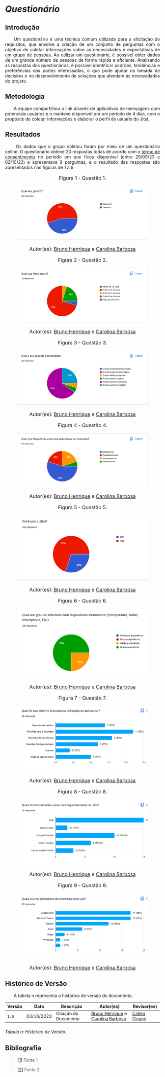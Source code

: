 # ***Questionário***

## **Introdução**
<p align="justify">
&emsp;&emsp;Um questionário é uma técnica comum utilizada para a elicitação de requisitos, que envolve a criação de um conjunto de perguntas com o objetivo de coletar informações sobre as necessidades e expectativas de um grupo de pessoas. Ao utilizar um questionário, é possível obter dados de um grande número de pessoas de forma rápida e eficiente. Analisando as respostas dos questionários, é possível identificar padrões, tendências e preferências das partes interessadas, o que pode ajudar na tomada de decisões e no desenvolvimento de soluções que atendam às necessidades do projeto.
</p>

## **Metodologia**
<p align="justify">
&emsp;&emsp;A equipe compartilhou o link através de aplicativos de mensagens com potenciais usuários e o manteve disponível por um período de 4 dias, com o propósito de coletar informações e elaborar o perfil do usuário do Jitsi.
</p>

## **Resultados**
<p align="justify">
&emsp;&emsp; Os dados que o grupo coletou foram por meio de um questionário online. O questionário obteve 20 respostas todas de acordo com o <a href="https://docs.google.com/document/d/1fmuMpkPT43gpluq_j9xrKqiJx61ifFlCeK5ZwiqAOsg/edit">termo de consentimento</a> no período em que ficou disponível (entre 29/09/23 e 02/10/23) e apresentava 9 perguntas, e o resultado das respostas são apresentados nas figuras de 1 a 9.
</p>


<figure markdown>
<font size="3"><p style="text-align: center">Figura 1 - Questão 1.</p></font>
<img src="../../assets/questionario/1.png" alt="logo"  style="float: none; margin: auto"/>
<font size="3"><p style="text-align: center">Autor(es): <a href="https://github.com/BrunoHenrique00">Bruno Henrique</a> e <a href="https://github.com/CarolinaBarb">Carolina Barbosa</a></p></font>
</figure>


<figure markdown>
<font size="3"><p style="text-align: center">Figura 2 - Questão 2.</p></font>
<img src="../../assets/questionario/2.png" alt="logo"  style="float: none; margin: auto"/>
<font size="3"><p style="text-align: center">Autor(es): <a href="https://github.com/BrunoHenrique00">Bruno Henrique</a> e <a href="https://github.com/CarolinaBarb">Carolina Barbosa</a></p></font>
</figure>


<figure markdown>
<font size="3"><p style="text-align: center">Figura 3 - Questão 3.</p></font>
<img src="../../assets/questionario/3.png" alt="logo"  style="float: none; margin: auto"/>
<font size="3"><p style="text-align: center">Autor(es): <a href="https://github.com/BrunoHenrique00">Bruno Henrique</a> e <a href="https://github.com/CarolinaBarb">Carolina Barbosa</a></p></font>
</figure>


<figure markdown>
<font size="3"><p style="text-align: center">Figura 4 - Questão 4.</p></font>
<img src="../../assets/questionario/4.png" alt="logo"  style="float: none; margin: auto"/>
<font size="3"><p style="text-align: center">Autor(es): <a href="https://github.com/BrunoHenrique00">Bruno Henrique</a> e <a href="https://github.com/CarolinaBarb">Carolina Barbosa</a></p></font>
</figure>

<figure markdown>
<font size="3"><p style="text-align: center">Figura 5 - Questão 5.</p></font>
<img src="../../assets/questionario/5.png" alt="logo"  style="float: none; margin: auto"/>
<font size="3"><p style="text-align: center">Autor(es): <a href="https://github.com/BrunoHenrique00">Bruno Henrique</a> e <a href="https://github.com/CarolinaBarb">Carolina Barbosa</a></p></font>
</figure>

<figure markdown>
<font size="3"><p style="text-align: center">Figura 6 - Questão 6.</p></font>
<img src="../../assets/questionario/6.png" alt="logo"  style="float: none; margin: auto"/>
<font size="3"><p style="text-align: center">Autor(es): <a href="https://github.com/BrunoHenrique00">Bruno Henrique</a> e <a href="https://github.com/CarolinaBarb">Carolina Barbosa</a></p></font>
</figure>

<figure markdown>
<font size="3"><p style="text-align: center">Figura 7 - Questão 7.</p></font>
<img src="../../assets/questionario/7.png" alt="logo"  style="float: none; margin: auto"/>
<font size="3"><p style="text-align: center">Autor(es): <a href="https://github.com/BrunoHenrique00">Bruno Henrique</a> e <a href="https://github.com/CarolinaBarb">Carolina Barbosa</a></p></font>
</figure>

<figure markdown>
<font size="3"><p style="text-align: center">Figura 8 - Questão 8.</p></font>
<img src="../../assets/questionario/8.png" alt="logo"  style="float: none; margin: auto"/>
<font size="3"><p style="text-align: center">Autor(es): <a href="https://github.com/BrunoHenrique00">Bruno Henrique</a> e <a href="https://github.com/CarolinaBarb">Carolina Barbosa</a></p></font>
</figure>

<figure markdown>
<font size="3"><p style="text-align: center">Figura 9 - Questão 9.</p></font>
<img src="../../assets/questionario/9.png" alt="logo"  style="float: none; margin: auto"/>
<font size="3"><p style="text-align: center"> Autor(es): <a href="https://github.com/BrunoHenrique00">Bruno Henrique</a> e <a href="https://github.com/CarolinaBarb">Carolina Barbosa</a></font>
</figure>


## **Histórico de Versão**
<p align="justify">
&emsp;&emsp;A tabela n representa o histórico de versão do documento.
</p>

| Versão | Data | Descrição | Autor(es) | Revisor(es) |
| ------ | ---- | --------- | --------- | ---------- |
| `1.0`  | 03/10/2023 | Criação do Documento  | [Bruno Henrique](https://github.com/BrunoHenrique00) e [Carolina Barbosa](https://github.com/CarolinaBarb) | [Catlen Cleane](https://github.com/catlenc) |
<h6> Tabela n: Histórico de Versão.

## **Bibliografia**
> <a href="https://Link_da_fonte">[1]</a> Fonte 1

> <a href="https://Link_da_fonte">[2]</a> Fonte 2